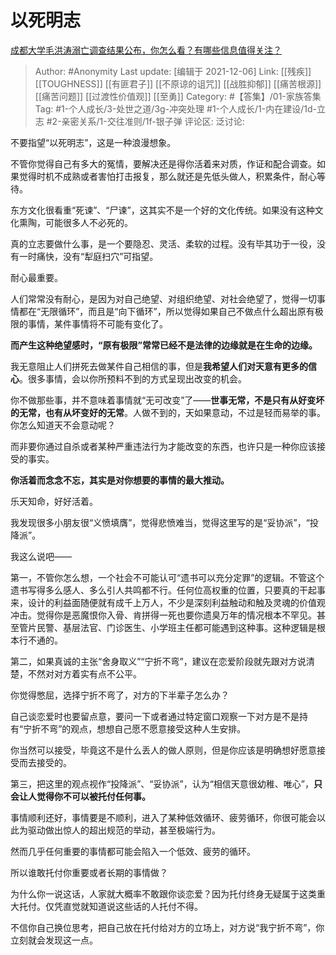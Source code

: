 # 以死明志
[成都大学毛洪涛溺亡调查结果公布，你怎么看？有哪些信息值得关注？](https://www.zhihu.com/question/432244987/answer/1599601974)

> Author: #Anonymity
> Last update: [编辑于 2021-12-06]
> Link: [[残疾]] [[TOUGHNESS]] [[有匪君子]] [[不原谅的诅咒]] [[战胜抑郁]] [[痛苦根源]] [[痛苦问题]] [[过渡性价值观]] [[至勇]]
> Category: #【答集】/01-家族答集
> Tag:  #1-个人成长/3-处世之道/3g-冲突处理 #1-个人成长/1-内在建设/1d-立志 #2-亲密关系/1-交往准则/1f-银子弹
> 评论区:
> 泛讨论:

不要指望“以死明志”，这是一种浪漫想象。

不管你觉得自己有多大的冤情，要解决还是得你活着来对质，作证和配合调查。如果觉得时机不成熟或者害怕打击报复，那么就还是先低头做人，积累条件，耐心等待。

东方文化很看重“死谏”、“尸谏”，这其实不是一个好的文化传统。如果没有这种文化熏陶，可能很多人不必死的。

真的立志要做什么事，是一个要隐忍、灵活、柔软的过程。没有毕其功于一役，没有一时痛快，没有“犁庭扫穴”可指望。

耐心最重要。

人们常常没有耐心，是因为对自己绝望、对组织绝望、对社会绝望了，觉得一切事情都在“无限循环”，而且是“向下循环”，所以觉得如果自己不做点什么超出原有极限的事情，某件事情将不可能有变化了。

**而产生这种绝望感时，“原有极限”常常已经不是法律的边缘就是在生命的边缘。**

我无意阻止人们拼死去做某件自己相信的事，但是**我希望人们对天意有更多的信心**。很多事情，会以你所预料不到的方式呈现出改变的机会。

你不做那些事，并不意味着事情就“无可改变”了——**世事无常，不是只有从好变坏的无常，也有从坏变好的无常**。人做不到的，天如果意动，不过是轻而易举的事。你怎么知道天不会意动呢？

而非要你通过自杀或者某种严重违法行为才能改变的东西，也许只是一种你应该接受的事实。

**你活着而念念不忘，其实是对你想要的事情的最大推动。**

乐天知命，好好活着。

我发现很多小朋友很“义愤填膺”，觉得悲愤难当，觉得这里写的是“妥协派”，“投降派”。

我这么说吧——

第一，不管你怎么想，一个社会不可能认可“遗书可以充分定罪”的逻辑。不管这个遗书写得多么感人、多么引人共鸣都不行。任何位高权重的位置，只要真的干起事来，设计的利益面随便就有成千上万人，不少是深刻利益触动和触及灵魂的价值观冲击。觉得你是恶魔恨你入骨、肯拼得一死也要你遗臭万年的情况根本不罕见。甚至管片民警、基层法官、门诊医生、小学班主任都可能遇到这种事。这种逻辑是根本行不通的。

第二，如果真诚的主张“舍身取义”“宁折不弯”，建议在恋爱阶段就先跟对方说清楚，不然对对方着实有点不公平。

你觉得憋屈，选择宁折不弯了，对方的下半辈子怎么办？

自己谈恋爱时也要留点意，要问一下或者通过特定窗口观察一下对方是不是持有“宁折不弯”的观点，想想自己愿不愿意接受这种人生安排。

你当然可以接受，毕竟这不是什么丢人的做人原则，但是你应该是明确想好愿意接受而去接受的。

第三，把这里的观点视作“投降派”、“妥协派”，认为“相信天意很幼稚、唯心”，**只会让人觉得你不可以被托付任何事。**

事情顺利还好，事情要是不顺利，进入了某种低效循环、疲劳循环，你很可能会以此为驱动做出惊人的超出规范的举动，甚至极端行为。

然而几乎任何重要的事情都可能会陷入一个低效、疲劳的循环。

所以谁敢托付你重要或者长期的事情做？

为什么你一说这话，人家就大概率不敢跟你谈恋爱？因为托付终身无疑属于这类重大托付。仅凭直觉就知道说这些话的人托付不得。

不信你自己换位思考，把自己放在托付给对方的立场上，对方说“我宁折不弯”，你立刻就会发现这一点。
